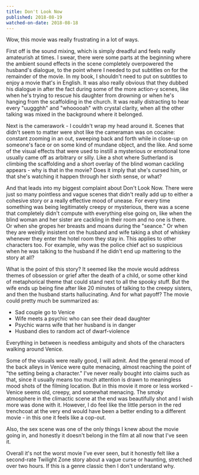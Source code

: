 ```yaml
---
title: Don't Look Now
published: 2018-08-19
watched-on-date: 2018-08-18
---
```


Wow, this movie was really frustrating in a lot of ways.

First off is the sound mixing, which is simply dreadful and feels really amateurish at times. I swear, there were some parts at the beginning where the ambient sound effects in the scene completely overpowered the husband's dialogue, to the point where I needed to put subtitles on for the remainder of the movie. In my book, I shouldn't need to put on subtitles to enjoy a movie that's in English. It was also really obvious that they dubbed his dialogue in after the fact during some of the more action-y scenes, like when he's trying to rescue his daughter from drowning or when he's hanging from the scaffolding in the church. It was really distracting to hear every "uuggghh" and "whooooah" with crystal clarity, when all the other talking was mixed in the background where it belonged.

Next is the camerawork - I couldn't wrap my head around it. Scenes that didn't seem to matter were shot like the cameraman was on cocaine: constant zooming in an out, sweeping back and forth while in close-up on someone's face or on some kind of mundane object, and the like. And some of the visual effects that were used to instill a mysterious or emotional tone usually came off as arbitrary or silly. Like a shot where Sutherland is climbing the scaffolding and a short overlay of the blind woman cackling appears - why is that in the movie? Does it imply that she's cursed him, or that she's watching it happen through her sixth sense, or what?

And that leads into my biggest complaint about Don't Look Now. There were just so many pointless and vague scenes that didn't really add up to either a cohesive story or a really effective mood of unease. For every time something was being legitimately creepy or mysterious, there was a scene that completely didn't compute with everything else going on, like when the blind woman and her sister are cackling in their room and no one is there. Or when she gropes her breasts and moans during the "seance." Or when they are weirdly insistent on the husband and wife taking a shot of whiskey whenever they enter the hotel room they stay in. This applies to other characters too. For example, why was the police chief act so suspicious when he was talking to the husband if he didn't end up mattering to the story at all?

What is the point of this story? It seemed like the movie would address themes of obsession or grief after the death of a child, or some other kind of metaphorical theme that could stand next to all the spooky stuff. But the wife ends up being fine after like 20 minutes of talking to the creepy sisters, and then the husband starts hallucinating. And for what payoff? The movie could pretty much be summarized as:

*    Sad couple go to Venice
*    Wife meets a psychic who can see their dead daughter
*    Psychic warns wife that her husband is in danger
*    Husband dies to random act of dwarf-violence

Everything in between is needless ambiguity and shots of the characters walking around Venice.

Some of the visuals were really good, I will admit. And the general mood of the back alleys in Venice were quite menacing, almost reaching the point of "the setting being a character." I've never really bought into claims such as that, since it usually means too much attention is drawn to meaningless mood shots of the filming location. But in this movie it more or less worked - Venice seems old, creepy, and somewhat menacing. The smoky atmosphere in the climactic scene at the end was beautifully shot and I wish more was done with it. However, I do feel like the little person in the red trenchcoat at the very end would have been a better ending to a different movie - in this one it feels like a cop-out.

Also, the sex scene was one of the only things I knew about the movie going in, and honestly it doesn't belong in the film at all now that I've seen it.

Overall it's not the worst movie I've ever seen, but it honestly felt like a second-rate Twilight Zone story about a vague curse or haunting, stretched over two hours. If this is a genre classic then I don't understand why.

